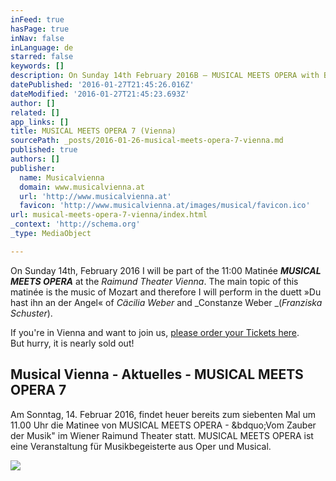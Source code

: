 ```yaml
---
inFeed: true
hasPage: true
inNav: false
inLanguage: de
starred: false
keywords: []
description: On Sunday 14th February 2016B – MUSICAL MEETS OPERA with Brigitte Oelke
datePublished: '2016-01-27T21:45:26.016Z'
dateModified: '2016-01-27T21:45:23.693Z'
author: []
related: []
app_links: []
title: MUSICAL MEETS OPERA 7 (Vienna)
sourcePath: _posts/2016-01-26-musical-meets-opera-7-vienna.md
published: true
authors: []
publisher:
  name: Musicalvienna
  domain: www.musicalvienna.at
  url: 'http://www.musicalvienna.at'
  favicon: 'http://www.musicalvienna.at/images/musical/favicon.ico'
url: musical-meets-opera-7-vienna/index.html
_context: 'http://schema.org'
_type: MediaObject

---
```

On Sunday 14th, February 2016 I will be part of the 11:00 Matinée **_MUSICAL MEETS OPERA_** at the _Raimund Theater Vienna_. The main topic of this matinée is the music of Mozart and therefore I will perform in the duett »Du hast ihn an der Angel« of _Cäcilia Weber_ and _Constanze Weber _(_Franziska Schuster_).

If you're in Vienna and want to join us, [please order your Tickets here][0].  
But hurry, it is nearly sold out!

<article style=""><h1>Musical Vienna - Aktuelles - MUSICAL MEETS OPERA 7</h1><p>Am Sonntag, 14. Februar 2016, findet heuer bereits zum siebenten Mal um 11.00 Uhr die Matinee von MUSICAL MEETS OPERA - &amp;bdquo;Vom Zauber der Musik" im Wiener Raimund Theater statt. MUSICAL MEETS OPERA ist eine Veranstaltung für Musikbegeisterte aus Oper und Musical.</p><img src="https://s3-us-west-2.amazonaws.com/the-grid-img/p/4df94977b3dba16a3eec9d89f6166aad913a0838.jpg" /></article>



[0]: http://www.musicalvienna.at/index.php/de/spielplan/production/205631/tickets